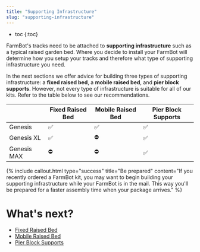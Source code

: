 ```yaml
---
title: "Supporting Infrastructure"
slug: "supporting-infrastructure"
---
```


* toc
{:toc}

FarmBot's tracks need to be attached to **supporting infrastructure** such as a typical raised garden bed. Where you decide to install your FarmBot will determine how you setup your tracks and therefore what type of supporting infrastructure you need.

In the next sections we offer advice for building three types of supporting infrastructure: a **fixed raised bed**, a **mobile raised bed**, and **pier block supports**. However, not every type of infrastructure is suitable for all of our kits. Refer to the table below to see our recommendations.

|                              |Fixed Raised Bed              |Mobile Raised Bed             |Pier Block Supports           |
|------------------------------|------------------------------|------------------------------|------------------------------|
|Genesis                       |:white_check_mark:            |:white_check_mark:            |:white_check_mark:
|Genesis XL                    |:white_check_mark:            |:no_entry:                    |:white_check_mark:
|Genesis MAX                   |:no_entry:                    |:no_entry:                    |:white_check_mark:



{%
include callout.html
type="success"
title="Be prepared"
content="If you recently ordered a FarmBot kit, you may want to begin building your supporting infrastructure while your FarmBot is in the mail. This way you'll be prepared for a faster assembly time when your package arrives."
%}


# What's next?

 * [Fixed Raised Bed](../FarmBot-Genesis-V1.5/supporting-infrastructure/raised-bed.md)
 * [Mobile Raised Bed](../FarmBot-Genesis-V1.5/supporting-infrastructure/mobile-raised-bed.md)
 * [Pier Block Supports](../FarmBot-Genesis-V1.5/supporting-infrastructure/pier-block-supports.md)
